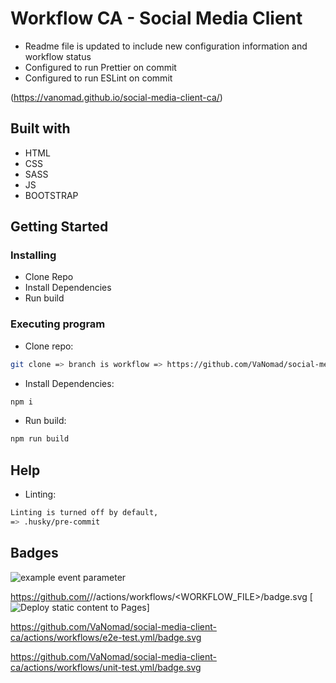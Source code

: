 # Workflow CA - Social Media Client

- Readme file is updated to include new configuration information and workflow status
- Configured to run Prettier on commit
- Configured to run ESLint on commit

(https://vanomad.github.io/social-media-client-ca/)

## Built with
- HTML
- CSS
- SASS
- JS
- BOOTSTRAP

## Getting Started

### Installing

* Clone Repo
* Install Dependencies
* Run build

### Executing program

* Clone repo:
```bash
git clone => branch is workflow => https://github.com/VaNomad/social-media-client-ca.git
```
* Install Dependencies:
```bash
npm i
```
* Run build:
```bash
npm run build
```

## Help
* Linting:
```bash
Linting is turned off by default,
=> .husky/pre-commit
```


## Badges
![example event parameter](https://github.com/github/docs/actions/workflows/main.yml/badge.svg?event=push)

https://github.com/<OWNER>/<REPOSITORY>/actions/workflows/<WORKFLOW_FILE>/badge.svg
[![Deploy static content to Pages](https://github.com/VaNomad/social-media-client-ca/actions/workflows/e2e-test.yml/badge.svg)]


https://github.com/VaNomad/social-media-client-ca/actions/workflows/e2e-test.yml/badge.svg

https://github.com/VaNomad/social-media-client-ca/actions/workflows/unit-test.yml/badge.svg
